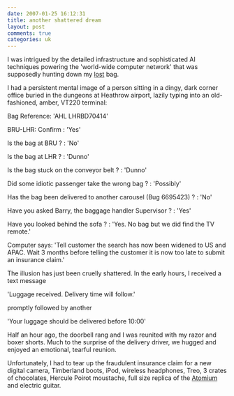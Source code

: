 ```yaml
---
date: 2007-01-25 16:12:31
title: another shattered dream
layout: post
comments: true
categories: uk
---
```

I was intrigued by the detailed infrastructure and sophisticated AI
techniques powering the 'world-wide computer network' that was
supposedly hunting down my
[lost](http://www.nbrightside.com/blog/2007/01/24/lost-in-transit/) bag.

I had a persistent mental image of a person sitting in a dingy, dark
corner office buried in the dungeons at Heathrow airport, lazily typing
into an old-fashioned, amber, VT220 terminal:

Bag Reference: 'AHL LHRBD70414'

BRU-LHR: Confirm : 'Yes'

Is the bag at BRU ? : 'No'

Is the bag at LHR ? : 'Dunno'

Is the bag stuck on the conveyor belt ? : 'Dunno'

Did some idiotic passenger take the wrong bag ? : 'Possibly'

Has the bag been delivered to another carousel (Bug 6695423) ? : 'No'

Have you asked Barry, the baggage handler Supervisor ? : 'Yes'

Have you looked behind the sofa ? : 'Yes. No bag but we did find the TV
remote.'

Computer says: 'Tell customer the search has now been widened to US and
APAC. Wait 3 months before telling the customer it is now too late to
submit an insurance claim.'

The illusion has just been cruelly shattered. In the early hours, I
received a text message

'Luggage received. Delivery time will follow.'

promptly followed by another

'Your luggage should be delivered before 10:00'

Half an hour ago, the doorbell rang and I was reunited with my razor and
boxer shorts. Much to the surprise of the delivery driver, we hugged and
enjoyed an emotional, tearful reunion.

Unfortunately, I had to tear up the fraudulent insurance claim for a new
digital camera, Timberland boots, iPod, wireless headphones, Treo, 3
crates of chocolates, Hercule Poirot moustache, full size replica of the
[Atomium](http://www.atomium.be/HTMLsite/dyn/eindex.html) and electric
guitar.
